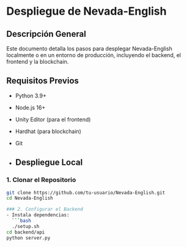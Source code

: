 # Despliegue de Nevada-English

## Descripción General
Este documento detalla los pasos para desplegar Nevada-English localmente o en un entorno de producción, incluyendo el backend, el frontend y la blockchain.

## Requisitos Previos
- Python 3.9+
- Node.js 16+
- Unity Editor (para el frontend)
- Hardhat (para blockchain)
- Git

- ## Despliegue Local

### 1. Clonar el Repositorio
```bash
git clone https://github.com/tu-usuario/Nevada-English.git
cd Nevada-English

### 2. Configurar el Backend
- Instala dependencias:
  ```bash
  ./setup.sh
cd backend/api
python server.py
